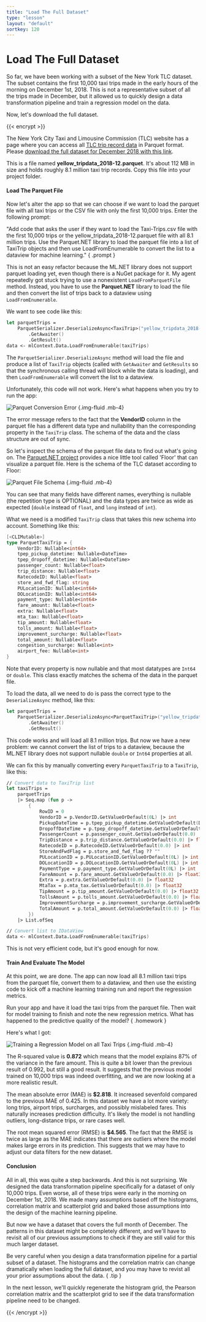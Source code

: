 ```yaml
---
title: "Load The Full Dataset"
type: "lesson"
layout: "default"
sortkey: 120
---
```


# Load The Full Dataset

So far, we have been working with a subset of the New York TLC dataset. The subset contains the first 10,000 taxi trips made in the early hours of the morning on December 1st, 2018. This is not a representative subset of all the trips made in December, but it allowed us to quickly design a data transformation pipeline and train a regression model on the data.

Now, let's download the full dataset. 

{{< encrypt >}}

The New York City Taxi and Limousine Commission (TLC) website has a page where you can access all [TLC trip record data](https://www.nyc.gov/site/tlc/about/tlc-trip-record-data.page) in Parquet format. Please [download the full dataset for December 2018 with this link](https://d37ci6vzurychx.cloudfront.net/trip-data/yellow_tripdata_2018-12.parquet).

This is a file named **yellow_tripdata_2018-12.parquet**. It's about 112 MB in size and holds roughly 8.1 million taxi trip records. Copy this file into your project folder.

#### Load The Parquet File

Now let's alter the app so that we can choose if we want to load the parquet file with all taxi trips or the CSV file with only the first 10,000 trips. Enter the following prompt:

"Add code that asks the user if they want to load the Taxi-Trips.csv file with the first 10,000 trips or the yellow_tripdata_2018-12.parquet file with all 8.1 million trips. Use the Parquet.NET library to load the parquet file into a list of TaxiTrip objects and then use LoadFromEnumerable to convert the list to a dataview for machine learning."
{ .prompt }

This is not an easy refactor because the ML.NET library does not support parquet loading yet, even though there is a NuGet package for it. My agent repeatedly got stuck trying to use a nonexistent `LoadFromParquetFile` method. Instead, you have to use the **Parquet.NET** library to load the file and then convert the list of trips back to a dataview using `LoadFromEnumerable`.

We want to see code like this:

```fsharp
let parquetTrips = 
    ParquetSerializer.DeserializeAsync<TaxiTrip>("yellow_tripdata_2018-12.parquet")
        .GetAwaiter()
        .GetResult()
data <- mlContext.Data.LoadFromEnumerable(taxiTrips)
```

The `ParquetSerializer.DeserializeAsync` method will load the file and produce a list of `TaxiTrip` objects (called with `GetAwaiter` and `GetResults` so that the synchronous calling thread will block while the data is loading), and then `LoadFromEnumerable` will convert the list to a dataview. 

Unfortunately, this code will not work. Here's what happens when you try to run the app:

![Parquet Conversion Error](../img/parquet-error.jpg)
{.img-fluid .mb-4}

The error message refers to the fact that the **VendorID** column in the parquet file has a different data type and nullability than the corresponding property in the `TaxiTrip` class. The schema of the data and the class structure are out of sync.

So let's inspect the schema of the parquet file data to find out what's going on. The [Parquet.NET project](https://github.com/aloneguid/parquet-dotnet) provides a nice little tool called 'Floor' that can visualize a parquet file. Here is the schema of the TLC dataset according to Floor: 

![Parquet File Schema](../img/parquet-schema.jpg)
{.img-fluid .mb-4}

You can see that many fields have different names, everything is nullable (the repetition type is OPTIONAL) and the data types are twice as wide as expected (`double` instead of `float`, and `long` instead of `int`).

What we need is a modified `TaxiTrip` class that takes this new schema into account. Something like this:

```fsharp
[<CLIMutable>]
type ParquetTaxiTrip = {
    VendorID: Nullable<int64>
    tpep_pickup_datetime: Nullable<DateTime>
    tpep_dropoff_datetime: Nullable<DateTime>
    passenger_count: Nullable<float>
    trip_distance: Nullable<float>
    RatecodeID: Nullable<float>
    store_and_fwd_flag: string
    PULocationID: Nullable<int64>
    DOLocationID: Nullable<int64>
    payment_type: Nullable<int64>
    fare_amount: Nullable<float>
    extra: Nullable<float>
    mta_tax: Nullable<float>
    tip_amount: Nullable<float>
    tolls_amount: Nullable<float>
    improvement_surcharge: Nullable<float>
    total_amount: Nullable<float>
    congestion_surcharge: Nullable<int>
    airport_fee: Nullable<int>
}
```

Note that every property is now nullable and that most datatypes are `Int64` or `double`. This class exactly matches the schema of the data in the parquet file. 

To load the data, all we need to do is pass the correct type to the `DeserializeAsync` method, like this:

```fsharp
let parquetTrips = 
    ParquetSerializer.DeserializeAsync<ParquetTaxiTrip>("yellow_tripdata_2018-12.parquet")
        .GetAwaiter()
        .GetResult()
```

This code works and will load all 8.1 million trips. But now we have a new problem: we cannot convert the list of trips to a dataview, because the ML.NET library does not support nullable `double` or `Int64` properties at all. 

We can fix this by manually converting every `ParquetTaxiTrip` to a `TaxiTrip`, like this:

```fsharp
// Convert data to TaxiTrip list
let taxiTrips = 
    parquetTrips 
    |> Seq.map (fun p -> 
        {
            RowID = 0
            VendorID = p.VendorID.GetValueOrDefault(0L) |> int
            PickupDateTime = p.tpep_pickup_datetime.GetValueOrDefault(DateTime.MinValue)
            DropoffDateTime = p.tpep_dropoff_datetime.GetValueOrDefault(DateTime.MinValue)
            PassengerCount = p.passenger_count.GetValueOrDefault(0.0) |> int
            TripDistance = p.trip_distance.GetValueOrDefault(0.0) |> float32
            RatecodeID = p.RatecodeID.GetValueOrDefault(0.0) |> int
            StoreAndFwdFlag = p.store_and_fwd_flag ?? ""
            PULocationID = p.PULocationID.GetValueOrDefault(0L) |> int
            DOLocationID = p.DOLocationID.GetValueOrDefault(0L) |> int
            PaymentType = p.payment_type.GetValueOrDefault(0L) |> int
            FareAmount = p.fare_amount.GetValueOrDefault(0.0) |> float32
            Extra = p.extra.GetValueOrDefault(0.0) |> float32
            MtaTax = p.mta_tax.GetValueOrDefault(0.0) |> float32
            TipAmount = p.tip_amount.GetValueOrDefault(0.0) |> float32
            TollsAmount = p.tolls_amount.GetValueOrDefault(0.0) |> float32
            ImprovementSurcharge = p.improvement_surcharge.GetValueOrDefault(0.0) |> float32
            TotalAmount = p.total_amount.GetValueOrDefault(0.0) |> float32
        })
    |> List.ofSeq

// Convert list to IDataView
data <- mlContext.Data.LoadFromEnumerable(taxiTrips)
```

This is not very efficient code, but it's good enough for now. 

#### Train And Evaluate The Model

At this point, we are done. The app can now load all 8.1 million taxi trips from the parquet file, convert them to a dataview, and then use the existing code to kick off a machine learning training run and report the regression metrics. 

Run your app and have it load the taxi trips from the parquet file. Then wait for model training to finish and note the new regression metrics. What has happened to the predictive quality of the model? 
{ .homework }

Here's what I got:

![Training a Regression Model on all Taxi Trips](../img/evaluate-parquet.jpg)
{.img-fluid .mb-4}

The R-squared value is **0.872** which means that the model explains 87% of the variance in the fare amount. This is quite a bit lower than the previous result of 0.992, but still a good result. It suggests that the previous model trained on 10,000 trips was indeed overfitting, and we are now looking at a more realistic result. 

The mean absolute error (MAE) is **$2.818**. It increased sevenfold compared to the previous MAE of 0.425. In this dataset we have a lot more variety: long trips, airport trips, surcharges, and possibly mislabeled fares. This naturally increases prediction difficulty. It's likely the model is not handling outliers, long-distance trips, or rare cases well.

The root mean squared error (RMSE) is **$4.565**. The fact that the RMSE is twice as large as the MAE indicates that there are outliers where the model makes large errors in its prediction. This suggests that we may have to adjust our data filters for the new dataset. 

#### Conclusion 

All in all, this was quite a step backwards. And this is not surprising. We designed the data transformation pipeline specifically for a dataset of only 10,000 trips. Even worse, all of these trips were early in the morning on December 1st, 2018. We made many assumptions based off the histograms, correlation matrix and scatterplot grid and baked those assumptions into the design of the machine learning pipeline.

But now we have a dataset that covers the full month of December. The patterns in this dataset might be completely different, and we'll have to revisit all of our previous assumptions to check if they are still valid for this much larger dataset. 

Be very careful when you design a data transformation pipeline for a partial subset of a dataset. The histograms and the correlation matrix can change dramatically when loading the full dataset, and you may have to revist all your prior assumptions about the data.
{ .tip }

In the next lesson, we'll quickly regenerate the histogram grid, the Pearson correlation matrix and the scatterplot grid to see if the data transformation pipeline need to be changed. 

{{< /encrypt >}}